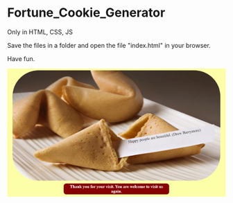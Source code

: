 # Fortune_Cookie_Generator

Only in HTML, CSS, JS
 
Save the files in a folder and open the file "index.html" in your browser.

Have fun.

![Preview](FortuneCookiePreview.JPG)